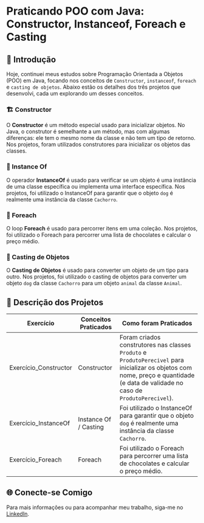 # Praticando POO com Java: Constructor, Instanceof, Foreach e Casting

## 📄 Introdução

Hoje, continuei meus estudos sobre Programação Orientada a Objetos (POO) em Java, focando nos conceitos de `Constructor`, `instanceof`, `foreach` e `casting de objetos`. Abaixo estão os detalhes dos três projetos que desenvolvi, cada um explorando um desses conceitos.

### 🏗️ Constructor
O **Constructor** é um método especial usado para inicializar objetos. No Java, o construtor é semelhante a um método, mas com algumas diferenças: ele tem o mesmo nome da classe e não tem um tipo de retorno. Nos projetos, foram utilizados construtores para inicializar os objetos das classes.

### 🔄 Instance Of
O operador **InstanceOf** é usado para verificar se um objeto é uma instância de uma classe específica ou implementa uma interface específica. Nos projetos, foi utilizado o InstanceOf para garantir que o objeto `dog` é realmente uma instância da classe `Cachorro`.

### 🔄 Foreach
O loop **Foreach** é usado para percorrer itens em uma coleção. Nos projetos, foi utilizado o Foreach para percorrer uma lista de chocolates e calcular o preço médio.

### 🔄 Casting de Objetos
O **Casting de Objetos** é usado para converter um objeto de um tipo para outro. Nos projetos, foi utilizado o casting de objetos para converter um objeto `dog` da classe `Cachorro` para um objeto `animal` da classe `Animal`.

## 📝 Descrição dos Projetos

| Exercício | Conceitos                   Praticados | Como foram Praticados |
| --- | --- | --- |
| Exercício_Constructor | Constructor | Foram criados construtores nas classes `Produto` e `ProdutoPerecivel` para inicializar os objetos com nome, preço e quantidade (e data de validade no caso de `ProdutoPerecivel`). |
| Exercício_InstanceOf | Instance Of / Casting| Foi utilizado o InstanceOf para garantir que o objeto `dog` é realmente uma instância da classe `Cachorro`. |
| Exercício_Foreach | Foreach | Foi utilizado o Foreach para percorrer uma lista de chocolates e calcular o preço médio. |

## 🌐 Conecte-se Comigo

Para mais informações ou para acompanhar meu trabalho, siga-me no [LinkedIn](https://www.linkedin.com/in/joao-pedro-gon%C3%A7alves-viana-de-souza-a33a84242/).
